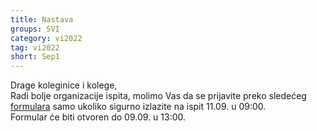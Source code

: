 ```yaml
---
title: Nastava
groups: SVI
category: vi2022
tag: vi2022
short: Sep1
---
```


Drage koleginice i kolege,  
Radi bolje organizacije ispita, 
molimo Vas da se prijavite preko sledećeg [formulara](https://forms.gle/Yca8sGCSakCdPGrv7) 
samo ukoliko sigurno izlazite na ispit 11.09. u 09:00.  
Formular će biti otvoren do 09.09. u 13:00.  
